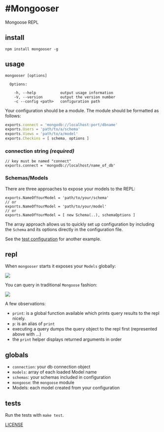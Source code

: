 #Mongooser
===============

Mongoose REPL

## install

```
npm install mongooser -g
```

## usage

```
mongooser [options]

  Options:

    -h, --help           output usage information
    -V, --version        output the version number
    -c --config <path>   configuration path
```

Your configuration should be a module. The module should be formatted as follows:

```js
exports.connect = 'mongodb://localhost:port/dbname'
exports.Users = 'path/to/a/schema'
exports.Views = 'path/to/a/model'
exports.Checkins = [ schema, options ]
```

### connection string _(required)_

```
// key must be named "connect"
exports.connect = 'mongodb://localhost/name_of_db'
```

### Schemas/Models

There are three approaches to expose your models to the REPL:

```
exports.NameOfYourModel = 'path/to/your/schema'
// or
exports.NameOfYourModel = 'path/to/your/model'
// or
exports.NameOfYourModel = [ new Schema(..), schemaOptions ]
```

The array approach allows us to quickly set up configuration by including the `Schema` and its options directly in the configuration file.

See the [test configuration]() for another example.

## repl

When `mongooser` starts it exposes your `Models` globally:

![](http://dl.dropbox.com/u/11198966/mongooser-startup.png)

You can query in traditional `Mongoose` fashion:

![](http://dl.dropbox.com/u/11198966/mongooser-query.png)

A few observations:

  - `print`: is a global function available which prints query results to the repl nicely.
  - `p`: is an alias of `print`
  - executing a query dumps the query object to the repl first (represented above with ...)
  - the `print` helper displays returned arguments in order

## globals

 - `connection`: your db connection object
 - `models`: array of each loaded Model name
 - `schemas`: your schemas included in configuration
 - `mongoose`: the `mongoose` module
 - Models: each model created from your configuration

## tests

Run the tests with `make test`.

[LICENSE](https://github.com/aheckmann/mongooser/blob/master/LICENSE)
